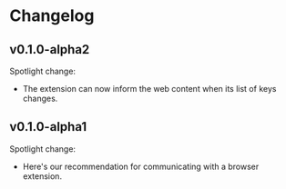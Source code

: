 # Changelog

## v0.1.0-alpha2

Spotlight change:

- The extension can now inform the web content when its list of keys changes.

## v0.1.0-alpha1

Spotlight change:

- Here's our recommendation for communicating with a browser extension.
